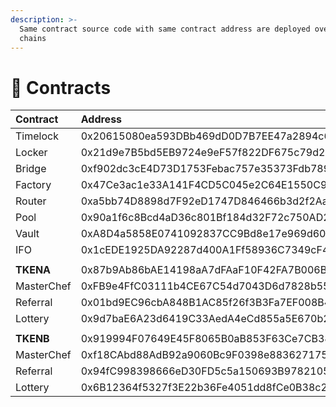 ```yaml
---
description: >-
  Same contract source code with same contract address are deployed over all
  chains
---
```


# 📑 Contracts

| **Contract** | Address | BSC | Heco | Polygon | Fantom |
| :--- | :--- | :---: | :---: | :---: | :---: |
| Timelock | 0x20615080ea593DBb469dD0D7B7EE47a2894c605c | [view](https://testnet.bscscan.com/address/0x20615080ea593DBb469dD0D7B7EE47a2894c605c#code) | [view](https://testnet.hecoinfo.com/address/0x20615080ea593DBb469dD0D7B7EE47a2894c605c#code) | [view](https://mumbai.polygonscan.com/address/0x20615080ea593DBb469dD0D7B7EE47a2894c605c#code) | [view](https://testnet.ftmscan.com/address/0x20615080ea593DBb469dD0D7B7EE47a2894c605c#code) |
| Locker | 0x21d9e7B5bd5EB9724e9eF57f822DF675c79d232b | [view](https://testnet.bscscan.com/address/0x21d9e7B5bd5EB9724e9eF57f822DF675c79d232b#code) | [view](https://testnet.hecoinfo.com/address/0x21d9e7B5bd5EB9724e9eF57f822DF675c79d232b#code) | [view](https://mumbai.polygonscan.com/address/0x21d9e7B5bd5EB9724e9eF57f822DF675c79d232b#code) | [view](https://testnet.ftmscan.com/address/0x21d9e7B5bd5EB9724e9eF57f822DF675c79d232b#code) |
| Bridge | 0xf902dc3cE4D73D1753Febac757e35373Fdb789A9 | [view](https://testnet.bscscan.com/address/0xf902dc3cE4D73D1753Febac757e35373Fdb789A9#code) | [view](https://testnet.hecoinfo.com/address/0xf902dc3cE4D73D1753Febac757e35373Fdb789A9#code) | [view](https://mumbai.polygonscan.com/address/0xf902dc3cE4D73D1753Febac757e35373Fdb789A9#code) | [view](https://testnet.ftmscan.com/address/0xf902dc3cE4D73D1753Febac757e35373Fdb789A9#code) |
| Factory | 0x47Ce3ac1e33A141F4CD5C045e2C64E1550C97498 | [view](https://testnet.bscscan.com/address/0x47Ce3ac1e33A141F4CD5C045e2C64E1550C97498#code) | [view](https://testnet.hecoinfo.com/address/0x47Ce3ac1e33A141F4CD5C045e2C64E1550C97498#code) | [view](https://mumbai.polygonscan.com/address/0x47Ce3ac1e33A141F4CD5C045e2C64E1550C97498#code) | [view](https://testnet.ftmscan.com/address/0x47Ce3ac1e33A141F4CD5C045e2C64E1550C97498#code) |
| Router | 0xa5bb74D8898d7F92eD1747D846466b3d2f2Aaf61 | [view](https://testnet.bscscan.com/address/0xa5bb74D8898d7F92eD1747D846466b3d2f2Aaf61#code) | [view](https://testnet.hecoinfo.com/address/0xa5bb74D8898d7F92eD1747D846466b3d2f2Aaf61#code) | [view](https://mumbai.polygonscan.com/address/0xa5bb74D8898d7F92eD1747D846466b3d2f2Aaf61#code) | [view](https://testnet.ftmscan.com/address/0xa5bb74D8898d7F92eD1747D846466b3d2f2Aaf61#code) |
| Pool | 0x90a1f6c8Bcd4aD36c801Bf184d32F72c750AD2Ad | [view](https://testnet.bscscan.com/address/0x90a1f6c8Bcd4aD36c801Bf184d32F72c750AD2Ad#code) | [view](https://testnet.hecoinfo.com/address/0x90a1f6c8Bcd4aD36c801Bf184d32F72c750AD2Ad#code) | [view](https://mumbai.polygonscan.com/address/0x90a1f6c8Bcd4aD36c801Bf184d32F72c750AD2Ad#code) | [view](https://testnet.ftmscan.com/address/0x90a1f6c8Bcd4aD36c801Bf184d32F72c750AD2Ad#code) |
| Vault | 0xA8D4a5858E0741092837CC9Bd8e17e969d602BCe | [view](https://testnet.bscscan.com/address/0xA8D4a5858E0741092837CC9Bd8e17e969d602BCe#code) | [view](https://testnet.hecoinfo.com/address/0xA8D4a5858E0741092837CC9Bd8e17e969d602BCe#code) | [view](https://mumbai.polygonscan.com/address/0xA8D4a5858E0741092837CC9Bd8e17e969d602BCe#code) | [view](https://testnet.ftmscan.com/address/0xA8D4a5858E0741092837CC9Bd8e17e969d602BCe#code) |
| IFO | 0x1cEDE1925DA92287d400A1Ff58936C7349cF4C59 | [view](https://testnet.bscscan.com/address/0x1cEDE1925DA92287d400A1Ff58936C7349cF4C59#code) | [view](https://testnet.hecoinfo.com/address/0x1cEDE1925DA92287d400A1Ff58936C7349cF4C59#code) | [view](https://mumbai.polygonscan.com/address/0x1cEDE1925DA92287d400A1Ff58936C7349cF4C59#code) | [view](https://testnet.ftmscan.com/address/0x1cEDE1925DA92287d400A1Ff58936C7349cF4C59#code) |
|  |  |  |  |  |  |
| **TKENA** | 0x87b9Ab86bAE14198aA7dFAaF10F42FA7B006B310 | [view](https://testnet.bscscan.com/address/0x87b9Ab86bAE14198aA7dFAaF10F42FA7B006B310#code) | [view](https://testnet.hecoinfo.com/address/0x87b9Ab86bAE14198aA7dFAaF10F42FA7B006B310#code) | [view](https://mumbai.polygonscan.com/address/0x87b9Ab86bAE14198aA7dFAaF10F42FA7B006B310#code) | [view](https://testnet.ftmscan.com/address/0x87b9Ab86bAE14198aA7dFAaF10F42FA7B006B310#code) |
| MasterChef | 0xFB9e4FfC03111b4CE67C54d7043D6d7828b55f3B | [view](https://testnet.bscscan.com/address/0xFB9e4FfC03111b4CE67C54d7043D6d7828b55f3B#code) | [view](https://testnet.hecoinfo.com/address/0xFB9e4FfC03111b4CE67C54d7043D6d7828b55f3B#code) | [view](https://mumbai.polygonscan.com/address/0xFB9e4FfC03111b4CE67C54d7043D6d7828b55f3B#code) | [view](https://testnet.ftmscan.com/address/0xFB9e4FfC03111b4CE67C54d7043D6d7828b55f3B#code) |
| Referral | 0x01bd9EC96cbA848B1AC85f26f3B3Fa7EF008B455 | [view](https://testnet.bscscan.com/address/0x01bd9EC96cbA848B1AC85f26f3B3Fa7EF008B455#code) | [view](https://testnet.hecoinfo.com/address/0x01bd9EC96cbA848B1AC85f26f3B3Fa7EF008B455#code) | [view](https://mumbai.polygonscan.com/address/0x01bd9EC96cbA848B1AC85f26f3B3Fa7EF008B455#code) | [view](https://testnet.ftmscan.com/address/0x01bd9EC96cbA848B1AC85f26f3B3Fa7EF008B455#code) |
| Lottery | 0x9d7baE6A23d6419C33AedA4eCd855a5E670b2194 | [view](https://testnet.bscscan.com/address/0x9d7baE6A23d6419C33AedA4eCd855a5E670b2194#code) | [view](https://testnet.hecoinfo.com/address/0x9d7baE6A23d6419C33AedA4eCd855a5E670b2194#code) | [view](https://mumbai.polygonscan.com/address/0x9d7baE6A23d6419C33AedA4eCd855a5E670b2194#code) | [view](https://testnet.ftmscan.com/address/0x9d7baE6A23d6419C33AedA4eCd855a5E670b2194#code) |
|  |  |  |  |  |  |
| **TKENB** | 0x919994F07649E45F8065B0aB853F63Ce7CB384d4 | [view](https://testnet.bscscan.com/address/0x919994F07649E45F8065B0aB853F63Ce7CB384d4#code) | [view](https://testnet.hecoinfo.com/address/0x919994F07649E45F8065B0aB853F63Ce7CB384d4#code) | [view](https://mumbai.polygonscan.com/address/0x919994F07649E45F8065B0aB853F63Ce7CB384d4#code) | [view](https://testnet.ftmscan.com/address/0x919994F07649E45F8065B0aB853F63Ce7CB384d4#code) |
| MasterChef | 0xf18CAbd88AdB92a9060Bc9F0398e883627175380 | [view](https://testnet.bscscan.com/address/0xf18CAbd88AdB92a9060Bc9F0398e883627175380#code) | [view](https://testnet.hecoinfo.com/address/0xf18CAbd88AdB92a9060Bc9F0398e883627175380#code) | [view](https://mumbai.polygonscan.com/address/0xf18CAbd88AdB92a9060Bc9F0398e883627175380#code) | [view](https://testnet.ftmscan.com/address/0xf18CAbd88AdB92a9060Bc9F0398e883627175380#code) |
| Referral | 0x94fC998398666eD30FD5c5a150693B9782105d51 | [view](https://testnet.bscscan.com/address/0x94fC998398666eD30FD5c5a150693B9782105d51#code) | [view](https://testnet.hecoinfo.com/address/0x94fC998398666eD30FD5c5a150693B9782105d51#code) | [view](https://mumbai.polygonscan.com/address/0x94fC998398666eD30FD5c5a150693B9782105d51#code) | [view](https://testnet.ftmscan.com/address/0x94fC998398666eD30FD5c5a150693B9782105d51#code) |
| Lottery | 0x6B12364f5327f3E22b36Fe4051dd8fCe0B38c2dd | [view](https://testnet.bscscan.com/address/0x6B12364f5327f3E22b36Fe4051dd8fCe0B38c2dd#code) | [view](https://testnet.hecoinfo.com/address/0x6B12364f5327f3E22b36Fe4051dd8fCe0B38c2dd#code) | [view](https://mumbai.polygonscan.com/address/0x6B12364f5327f3E22b36Fe4051dd8fCe0B38c2dd#code) | [view](https://testnet.ftmscan.com/address/0x6B12364f5327f3E22b36Fe4051dd8fCe0B38c2dd#code) |

